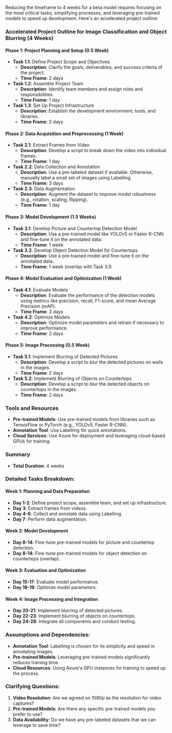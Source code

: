 Reducing the timeframe to 4 weeks for a beta model requires focusing on the most critical tasks, simplifying processes, and leveraging pre-trained models to speed up development. Here's an accelerated project outline:

### Accelerated Project Outline for Image Classification and Object Blurring (4 Weeks)

#### Phase 1: Project Planning and Setup (0.5 Week)
- **Task 1.1**: Define Project Scope and Objectives
  - **Description**: Clarify the goals, deliverables, and success criteria of the project.
  - **Time Frame**: 2 days
- **Task 1.2**: Assemble Project Team
  - **Description**: Identify team members and assign roles and responsibilities.
  - **Time Frame**: 1 day
- **Task 1.3**: Set Up Project Infrastructure
  - **Description**: Establish the development environment, tools, and libraries.
  - **Time Frame**: 2 days

#### Phase 2: Data Acquisition and Preprocessing (1 Week)
- **Task 2.1**: Extract Frames from Video
  - **Description**: Develop a script to break down the video into individual frames.
  - **Time Frame**: 1 day
- **Task 2.2**: Data Collection and Annotation
  - **Description**: Use a pre-labeled dataset if available. Otherwise, manually label a small set of images using LabelImg.
  - **Time Frame**: 3 days
- **Task 2.3**: Data Augmentation
  - **Description**: Augment the dataset to improve model robustness (e.g., rotation, scaling, flipping).
  - **Time Frame**: 1 day

#### Phase 3: Model Development (1.5 Weeks)
- **Task 3.1**: Develop Picture and Countertop Detection Model
  - **Description**: Use a pre-trained model like YOLOv5 or Faster R-CNN and fine-tune it on the annotated data.
  - **Time Frame**: 1 week
- **Task 3.2**: Develop Object Detection Model for Countertops
  - **Description**: Use a pre-trained model and fine-tune it on the annotated data.
  - **Time Frame**: 1 week (overlap with Task 3.1)

#### Phase 4: Model Evaluation and Optimization (1 Week)
- **Task 4.1**: Evaluate Models
  - **Description**: Evaluate the performance of the detection models using metrics like precision, recall, F1-score, and mean Average Precision (mAP).
  - **Time Frame**: 3 days
- **Task 4.2**: Optimize Models
  - **Description**: Optimize model parameters and retrain if necessary to improve performance.
  - **Time Frame**: 2 days

#### Phase 5: Image Processing (0.5 Week)
- **Task 5.1**: Implement Blurring of Detected Pictures
  - **Description**: Develop a script to blur the detected pictures on walls in the images.
  - **Time Frame**: 2 days
- **Task 5.2**: Implement Blurring of Objects on Countertops
  - **Description**: Develop a script to blur the detected objects on countertops in the images.
  - **Time Frame**: 2 days

### Tools and Resources
- **Pre-trained Models**: Use pre-trained models from libraries such as TensorFlow or PyTorch (e.g., YOLOv5, Faster R-CNN).
- **Annotation Tool**: Use LabelImg for quick annotations.
- **Cloud Services**: Use Azure for deployment and leveraging cloud-based GPUs for training.

### Summary
- **Total Duration**: 4 weeks

### Detailed Tasks Breakdown:

#### Week 1: Planning and Data Preparation
- **Day 1-2**: Define project scope, assemble team, and set up infrastructure.
- **Day 3**: Extract frames from videos.
- **Day 4-6**: Collect and annotate data using LabelImg.
- **Day 7**: Perform data augmentation.

#### Week 2: Model Development
- **Day 8-14**: Fine-tune pre-trained models for picture and countertop detection.
- **Day 8-14**: Fine-tune pre-trained models for object detection on countertops (overlap).

#### Week 3: Evaluation and Optimization
- **Day 15-17**: Evaluate model performance.
- **Day 18-19**: Optimize model parameters.

#### Week 4: Image Processing and Integration
- **Day 20-21**: Implement blurring of detected pictures.
- **Day 22-23**: Implement blurring of objects on countertops.
- **Day 24-28**: Integrate all components and conduct testing.

### Assumptions and Dependencies:
- **Annotation Tool**: LabelImg is chosen for its simplicity and speed in annotating images.
- **Pre-trained Models**: Leveraging pre-trained models significantly reduces training time.
- **Cloud Resources**: Using Azure's GPU instances for training to speed up the process.

### Clarifying Questions:
1. **Video Resolution**: Are we agreed on 1080p as the resolution for video captures?
2. **Pre-trained Models**: Are there any specific pre-trained models you prefer to use?
3. **Data Availability**: Do we have any pre-labeled datasets that we can leverage to save time?

